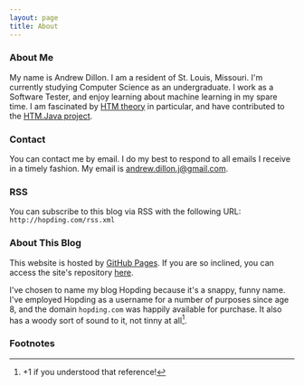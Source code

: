 ```yaml
---
layout: page
title: About
---
```

### About Me

My name is Andrew Dillon. I am a resident of St. Louis, Missouri. I'm currently studying Computer Science as an undergraduate. I work as a Software Tester, and enjoy learning about machine learning in my spare time. I am fascinated by [HTM theory](https://en.wikipedia.org/wiki/Hierarchical_temporal_memory) in particular, and have contributed to the [HTM.Java project](https://github.com/numenta/htm.java/blob/master/README.md).

### Contact

You can contact me by email. I do my best to respond to all emails I receive in a timely fashion.
My email is andrew.dillon.j@gmail.com.

### RSS

You can subscribe to this blog via RSS with the following URL:
`http://hopding.com/rss.xml`

### About This Blog

This website is hosted by [GitHub Pages](https://pages.github.com/). If you are so
inclined, you can access the site's repository [here](https://github.com/Hopding/Hopding.github.io).

I've chosen to name my blog Hopding because it's a snappy, funny name. I've employed Hopding as a
username for a number of purposes since age 8, and the domain `hopding.com` was happily available for purchase.
It also has a woody sort of sound to it, not tinny at all[^1].

### Footnotes
[^1]: +1 if you understood that reference!
